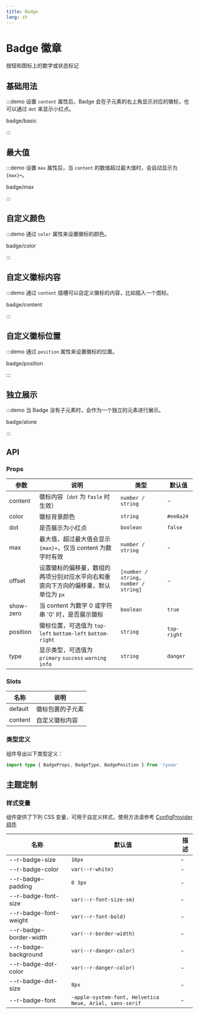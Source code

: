 ```yaml
---
title: Badge
lang: zh
---
```


# Badge 徽章

按钮和图标上的数字或状态标记

## 基础用法

:::demo 设置 `content` 属性后，Badge 会在子元素的右上角显示对应的徽标，也可以通过 `dot` 来显示小红点。

badge/basic

:::

## 最大值

:::demo 设置 `max` 属性后，当 `content` 的数值超过最大值时，会自动显示为 `{max}+`。

badge/max

:::

## 自定义颜色

:::demo 通过 `color` 属性来设置徽标的颜色。

badge/color

:::

## 自定义徽标内容

:::demo 通过 `content` 插槽可以自定义徽标的内容，比如插入一个图标。

badge/content

:::

## 自定义徽标位置

:::demo 通过 `position` 属性来设置徽标的位置。

badge/position

:::

## 独立展示

:::demo 当 Badge 没有子元素时，会作为一个独立的元素进行展示。

badge/alone

:::

## API

### Props

| 参数 | 说明 | 类型 | 默认值 |
| --- | --- | --- | --- |
| content | 徽标内容（`dot` 为 `fasle` 时生效） | `number / string` | - |
| color | 徽标背景颜色 | `string` | `#ee0a24` |
| dot | 是否展示为小红点 | `boolean` | `false` |
| max | 最大值，超过最大值会显示 `{max}+`，仅当 content 为数字时有效 | `number / string` | - |
| offset | 设置徽标的偏移量，数组的两项分别对应水平向右和垂直向下方向的偏移量，默认单位为 `px` | `[number / string, number / string]` | - |
| show-zero | 当 content 为数字 0 或字符串 '0' 时，是否展示徽标 | `boolean` | `true` |
| position | 徽标位置，可选值为 `top-left` `bottom-left` `bottom-right` | `string` | `top-right` |
| type | 显示类型，可选值为 `primary` `success` `warning` `info` | `string` | `danger` |

### Slots

| 名称    | 说明             |
| ------- | ---------------- |
| default | 徽标包裹的子元素 |
| content | 自定义徽标内容   |

### 类型定义

组件导出以下类型定义：

```ts
import type { BadgeProps, BadgeType, BadgePosition } from 'ryxon'
```

## 主题定制

### 样式变量

组件提供了下列 CSS 变量，可用于自定义样式，使用方法请参考 [ConfigProvider 组件](/zh/component/config-provider.html)

| 名称 | 默认值 | 描述 |
| --- | --- | --- |
| --r-badge-size | `16px` | - |
| --r-badge-color | `var(--r-white)` | - |
| --r-badge-padding | `0 3px` | - |
| --r-badge-font-size | `var(--r-font-size-sm)` | - |
| --r-badge-font-weight | `var(--r-font-bold)` | - |
| --r-badge-border-width | `var(--r-border-width)` | - |
| --r-badge-background | `var(--r-danger-color)` | - |
| --r-badge-dot-color | `var(--r-danger-color)` | - |
| --r-badge-dot-size | `8px` | - |
| --r-badge-font | `-apple-system-font, Helvetica Neue, Arial, sans-serif` | - |
